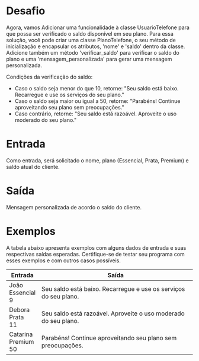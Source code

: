 # Desafio
Agora, vamos Adicionar uma funcionalidade à classe UsuarioTelefone para que possa ser verificado o saldo disponível em seu plano. 
Para essa solução, você pode criar uma classe PlanoTelefone, o seu método de inicialização e encapsular os atributos, 'nome' e 'saldo' dentro da classe. 
Adicione também um método 'verificar_saldo' para verificar o saldo do plano e uma 'mensagem_personalizada' para gerar uma mensagem personalizada.

Condições da verificação do saldo:
- Caso o saldo seja menor do que 10, retorne: "Seu saldo está baixo. Recarregue e use os serviços do seu plano."
- Caso o saldo seja maior ou igual a 50, retorne: "Parabéns! Continue aproveitando seu plano sem preocupações."
- Caso contrário, retorne: "Seu saldo está razoável. Aproveite o uso moderado do seu plano."

# Entrada
Como entrada, será solicitado o nome, plano (Essencial, Prata, Premium) e saldo atual do cliente.

# Saída
Mensagem personalizada de acordo o saldo do cliente.

# Exemplos
A tabela abaixo apresenta exemplos com alguns dados de entrada e suas respectivas saídas esperadas. 
Certifique-se de testar seu programa com esses exemplos e com outros casos possíveis.

| Entrada	| Saída |
| - | - |
| João <br/> Essencial <br/> 9 | Seu saldo está baixo. Recarregue e use os serviços do seu plano. |
| Debora <br/> Prata <br/> 11 | Seu saldo está razoável. Aproveite o uso moderado do seu plano. |
| Catarina <br/> Premium <br/> 50 | Parabéns! Continue aproveitando seu plano sem preocupações. |
